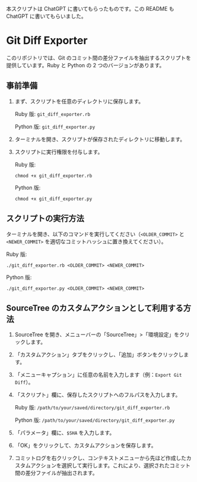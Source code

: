 本スクリプトは ChatGPT に書いてもらったものです。この README も ChatGPT に書いてもらいました。

# Git Diff Exporter

このリポジトリでは、Git のコミット間の差分ファイルを抽出するスクリプトを提供しています。Ruby と Python の 2 つのバージョンがあります。

## 事前準備

1. まず、スクリプトを任意のディレクトリに保存します。

   Ruby 版: `git_diff_exporter.rb`

   Python 版: `git_diff_exporter.py`

2. ターミナルを開き、スクリプトが保存されたディレクトリに移動します。

3. スクリプトに実行権限を付与します。

   Ruby 版:

   ```
   chmod +x git_diff_exporter.rb
   ```

   Python 版:

   ```
   chmod +x git_diff_exporter.py
   ```

## スクリプトの実行方法

ターミナルを開き、以下のコマンドを実行してください（`<OLDER_COMMIT>` と `<NEWER_COMMIT>` を適切なコミットハッシュに置き換えてください）。

Ruby 版:

```
./git_diff_exporter.rb <OLDER_COMMIT> <NEWER_COMMIT>
```

Python 版:

```
./git_diff_exporter.py <OLDER_COMMIT> <NEWER_COMMIT>
```

## SourceTree のカスタムアクションとして利用する方法

1. SourceTree を開き、メニューバーの「SourceTree」>「環境設定」をクリックします。

2. 「カスタムアクション」タブをクリックし、「追加」ボタンをクリックします。

3. 「メニューキャプション」に任意の名前を入力します（例：`Export Git Diff`）。

4. 「スクリプト」欄に、保存したスクリプトへのフルパスを入力します。

   Ruby 版: `/path/to/your/saved/directory/git_diff_exporter.rb`

   Python 版: `/path/to/your/saved/directory/git_diff_exporter.py`

5. 「パラメータ」欄に、`$SHA` を入力します。

6. 「OK」をクリックして、カスタムアクションを保存します。

7. コミットログを右クリックし、コンテキストメニューから先ほど作成したカスタムアクションを選択して実行します。これにより、選択されたコミット間の差分ファイルが抽出されます。
